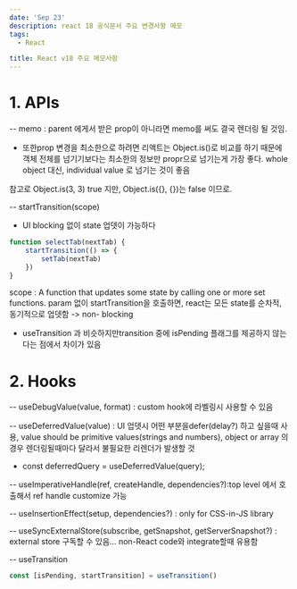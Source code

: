 ```yaml
---
date: 'Sep 23'
description: react 18 공식문서 주요 변경사항 메모
tags:
  - React

title: React v18 주요 메모사항
---
```


# 1. APIs

-- memo : parent 에게서 받은 prop이 아니라면 memo를 써도 결국 렌더링 될 것임.

- 또한prop 변경을 최소한으로 하려면 리액트는 Object.is()로 비교를 하기 때문에 객체 전체를 넘기기보다는 최소한의 정보만 propr으로 넘기는게 가장 좋다. whole object 대신, individual value 로 넘기는 것이 좋음

참고로 Object.is(3, 3) true 지만, Object.is({}, {})는 false 이므로.

-- startTransition(scope)

- UI blocking 없이 state 업뎃이 가능하다

```js
function selectTab(nextTab) {
	startTransition(() => {
		setTab(nextTab)
	})
}
```

scope : A function that updates some state by calling one or more set functions.
param 없이 startTransition을 호출하면, react는 모든 state를 순차적, 동기적으로 업뎃함 -> non- blocking

- useTransition 과 비슷하지만transition 중에 isPending 플래그를 제공하지 않는다는 점에서 차이가 있음

# 2. Hooks

-- useDebugValue(value, format) : custom hook에 라벨링시 사용할 수 있음

-- useDeferredValue(value) : UI 업뎃시 어떤 부분을defer(delay?) 하고 싶을때 사용, value should be primitive values(strings and numbers), object or array 의 경우 렌더링될때마다 달라서 불필요한 리렌더가 발생할 것

- const deferredQuery = useDeferredValue(query);

-- useImperativeHandle(ref, createHandle, dependencies?):top level 에서 호출해서 ref handle customize 가능

-- useInsertionEffect(setup, dependencies?) : only for CSS-in-JS library

-- useSyncExternalStore(subscribe, getSnapshot, getServerSnapshot?) : external store 구독할 수 있음... non-React code와 integrate할때 유용함

-- useTransition

```js
const [isPending, startTransition] = useTransition()
```
